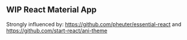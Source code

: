 WIP React Material App
---

Strongly influenced by: https://github.com/pheuter/essential-react and https://github.com/start-react/ani-theme